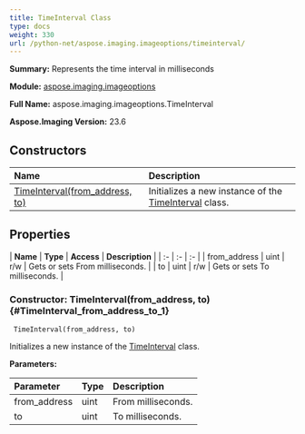 ```yaml
---
title: TimeInterval Class
type: docs
weight: 330
url: /python-net/aspose.imaging.imageoptions/timeinterval/
---
```


**Summary:** Represents the time interval in milliseconds

**Module:** [aspose.imaging.imageoptions](/imaging/python-net/aspose.imaging.imageoptions/)

**Full Name:** aspose.imaging.imageoptions.TimeInterval

**Aspose.Imaging Version:** 23.6

## **Constructors**
| **Name** | **Description** |
| :- | :- |
| [TimeInterval(from_address, to)](#TimeInterval_from_address_to_1) | Initializes a new instance of the [TimeInterval](/imaging/python-net/aspose.imaging.imageoptions/timeinterval/) class. |
## **Properties**
| **Name** | **Type** | **Access** | **Description** |
| :- | :- | :- |
| from_address | uint | r/w | Gets or sets From milliseconds. |
| to | uint | r/w | Gets or sets To milliseconds. |


### Constructor: TimeInterval(from_address, to) {#TimeInterval_from_address_to_1}


```
 TimeInterval(from_address, to) 
```

Initializes a new instance of the [TimeInterval](/imaging/python-net/aspose.imaging.imageoptions/timeinterval/) class.

**Parameters:**

| Parameter | Type | Description |
| :- | :- | :- |
| from_address | uint | From milliseconds. |
| to | uint | To milliseconds. |

